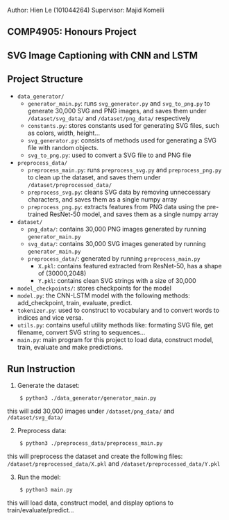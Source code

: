 Author: Hien Le (101044264)
Supervisor: Majid Komeili


## COMP4905: Honours Project
## SVG Image Captioning with CNN and LSTM


## Project Structure
  - `data_generator/`
      - `generator_main.py`: runs `svg_generator.py` and `svg_to_png.py` to generate 30,000 SVG and PNG images, and saves them under `/dataset/svg_data/` and `/dataset/png_data/` respectively
      - `constants.py`: stores constants used for generating SVG files, such as colors, width, height...
      - `svg_generator.py`: consists of methods used for generating a SVG file with random objects.
      - `svg_to_png.py`: used to convert a SVG file to and PNG file
  - `preprocess_data/`
      - `preprocess_main.py`: runs `preprocess_svg.py` and `preprocess_png.py` to clean up the dataset, and saves them under `/dataset/preprocessed_data/`
      - `preprocess_svg.py`: cleans SVG data by removing unneccessary characters, and saves them as a single numpy array
      - `preprocess_png.py`: extracts features from PNG data using the pre-trained ResNet-50 model, and saves them as a single numpy array
  - `dataset/`
      - `png_data/`: contains 30,000 PNG images generated by running `generator_main.py`
      - `svg_data/`: contains 30,000 SVG images generated by running `generator_main.py`
      - `preprocess_data/`: generated by running `preprocess_main.py`
          - `X.pkl`: contains featured extracted from ResNet-50, has a shape of (30000,2048)
          - `Y.pkl`: contains clean SVG strings with a size of 30,000 
  - `model_checkpoints/`: stores checkpoints for the model
  - `model.py`: the CNN-LSTM model with the following methods: add_checkpoint, train, evaluate, predict.
  - `tokenizer.py`: used to construct to vocabulary and to convert words to indices and vice versa.
  - `utils.py`: contains useful utility methods like: formating SVG file, get filename, convert SVG string to sequences...
  - `main.py`: main program for this project to load data, construct model, train, evaluate and make predictions.

## Run Instruction

  1. Generate the dataset:
  ```
      $ python3 ./data_generator/generator_main.py
  ```
  this will add 30,000 images under `/dataset/png_data/` and `/dataset/svg_data/`

  2. Preprocess data:
  ```
      $ python3 ./preprocess_data/preprocess_main.py
  ```
  this will preprocess the dataset and create the following files: `/dataset/preprocessed_data/X.pkl` and `/dataset/preprocessed_data/Y.pkl`

  3. Run the model:
  ```
      $ python3 main.py
  ```
  this will load data, construct model, and display options to train/evaluate/predict...











